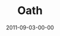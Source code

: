 ---
layout: message
category: message
series: "Collide"
title: "Oath"
date: 2011-09-03-00-00
message_id: 690
audio: "http://s3.amazonaws.com/crossroads-media/messages/audio/collide04.mp3"
audio-duration: "50:17"
program: "http://s3.amazonaws.com/crossroads-media/documents/09_03-04_11Program.pdf"
description: "Brian Tome talks about the collisions that occur in marriage."
video: "http://s3.amazonaws.com/crossroads-media/messages/video/collide04.mp4"
video-duration: "50:24"
video-image: "http://s3.amazonaws.com/crossroads-media/images/collide04_still.jpg"
explicit: false
---